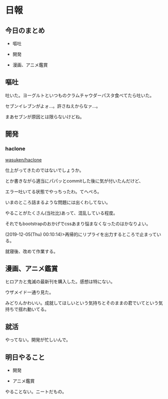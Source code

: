 # 日報

## 今日のまとめ

* 嘔吐

* 開発

* 漫画、アニメ鑑賞

## 嘔吐

吐いた。ヨーグルトといつものクラムチャウダーパスタ食べてたら吐いた。

セブンイレブンがよォ...。許さねえからなァ...。

まあセブンが原因とは限らないけどね。

## 開発

### haclone

[wasuken/haclone](https://github.com/wasuken/haclone)

仕上がってきたのではないでしょうか。

とか書きながら適当にパパッとcommitした後に気が付いたんだけど、

エラー吐いてる状態でやっちったわ。てへぺろ。

いまのところ詰まるような問題には出くわしてない。

やることがたくさん(当社比)あって、混乱している程度。

それでもbootstrapのおかげでcssあまり悩まなくなったのはかなりよい。

(2019-12-05(Thu) 00:10:14)>再帰的にリプライを出力するところで止まっている。

就寝後、改めて作業する。

## 漫画、アニメ鑑賞

ヒロアカと鬼滅の最新刊を購入した。感想は特にない。

ウザメイド一通り見た。

みどりんかわいい。成就してほしいという気持ちとそのままの君でいてという気持ちで揺れ動いてる。

## 就活

やってない。開発が忙しいんで。

## 明日やること

* 開発

* アニメ鑑賞

やることない。ニートだもの。
